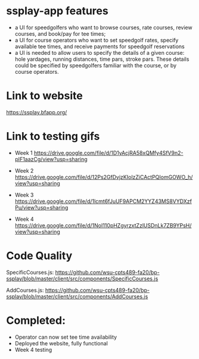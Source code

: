 # ssplay-app features	
* a UI for speedgolfers who want to browse courses, rate courses, review courses, and book/pay for tee times;
* a UI for course operators who want to set speedgolf rates, specify available tee times, and receive payments for speedgolf reservations
* a UI is needed to allow users to specify the details of a given course: hole yardages, running distances, time pars, stroke pars. These details could be specified by speedgolfers familiar with the course, or by course operators.

# Link to website
https://ssplay.bfapp.org/

# Link to testing gifs
* Week 1
	https://drive.google.com/file/d/1D1yAcjRA58xQMfy4SfV9n2-pIF1aazCg/view?usp=sharing
	
* Week 2
	https://drive.google.com/file/d/12Ps2GfDvjzKIolzZiCActPQIomGOWO_h/view?usp=sharing

* Week 3
	https://drive.google.com/file/d/1lcmt6fJuUF9APCM2YYZ43MS8VYDXzfPu/view?usp=sharing

* Week 4
	https://drive.google.com/file/d/1NoI110pHZgyrzxtZzlUSDnLk7ZB9YPsH/view?usp=sharing

# Code Quality
SpecificCourses.js: https://github.com/wsu-cpts489-fa20/bp-ssplay/blob/master/client/src/components/SpecificCourses.js

AddCourses.js: https://github.com/wsu-cpts489-fa20/bp-ssplay/blob/master/client/src/components/AddCourses.js

# Completed:
* Operator can now set tee time availability
* Deployed the website, fully functional
* Week 4 testing


